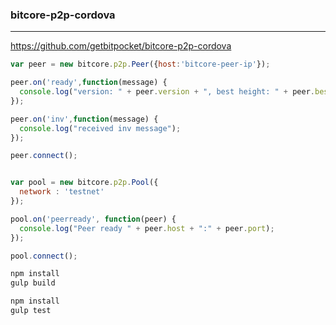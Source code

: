 ### bitcore-p2p-cordova
---
https://github.com/getbitpocket/bitcore-p2p-cordova

```js
var peer = new bitcore.p2p.Peer({host:'bitcore-peer-ip'});

peer.on('ready',function(message) {
  console.log("version: " + peer.version + ", best height: " + peer.bestHeight);
});

peer.on('inv',function(message) {
  console.log("received inv message");
});

peer.connect();


var pool = new bitcore.p2p.Pool({
  network : 'testnet'
});

pool.on('peerready', function(peer) {
  console.log("Peer ready " + peer.host + ":" + peer.port);
});

pool.connect();
```

```sh
npm install
gulp build

npm install
gulp test
```

```
```



